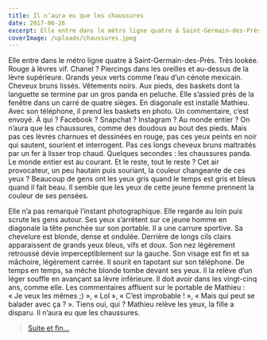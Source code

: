 ```yaml
---
title: Il n’aura eu que les chaussures
date: 2017-06-26
excerpt: Elle entre dans le métro ligne quatre à Saint-Germain-des-Près. Très lookée. Rouge à lèvres vif. Chanel ?
coverImage: /uploads/chaussures.jpeg
---
```


Elle entre dans le métro ligne quatre à Saint-Germain-des-Près. Très lookée. Rouge à lèvres vif. Chanel ? Piercings dans les oreilles et au-dessus de la lèvre supérieure. Grands yeux verts comme l’eau d’un cénote mexicain. Cheveux bruns lissés. Vêtements noirs. Aux pieds, des baskets dont la languette se termine par un gros panda en peluche. Elle s’assied près de la fenêtre dans un carré de quatre sièges. En diagonale est installé Mathieu. Avec son téléphone, il prend les baskets en photo. Un commentaire, c’est envoyé. À qui ? Facebook ? Snapchat ? Instagram ? Au monde entier ? On n’aura que les chaussures, comme des doudous au bout des pieds. Mais pas ces lèvres charnues et dessinées en rouge, pas ces yeux peints en noir qui sautent, sourient et interrogent. Pas ces longs cheveux bruns maltraités par un fer à lisser trop chaud. Quelques secondes : les chaussures panda. Le monde entier est au courant. Et le reste, tout le reste ? Cet air provocateur, un peu hautain puis souriant, la couleur changeante de ces yeux ? Beaucoup de gens ont les yeux gris quand le temps est gris et bleus quand il fait beau. Il semble que les yeux de cette jeune femme prennent la couleur de ses pensées.

Elle n’a pas remarqué l’instant photographique. Elle regarde au loin puis scrute les gens autour. Ses yeux s’arrêtent sur ce jeune homme en diagonale la tête penchée sur son portable. Il a une carrure sportive. Sa chevelure est blonde, dense et ondulée. Derrière de longs cils clairs apparaissent de grands yeux bleus, vifs et doux. Son nez légèrement retroussé dévie imperceptiblement sur la gauche. Son visage est fin et sa mâchoire, légèrement carrée. Il sourit en tapotant sur son téléphone. De temps en temps, sa mèche blonde tombe devant ses yeux. Il la relève d’un léger souffle en avançant sa lèvre inférieure. Il doit avoir dans les vingt-cinq ans, comme elle. Les commentaires affluent sur le portable de Mathieu : « Je veux les mêmes ;) », « Lol », « C’est improbable ! », « Mais qui peut se balader avec ça ? ». Tiens oui, qui ? Mathieu relève les yeux, la fille a disparu. Il n’aura eu que les chaussures.

> [Suite et fin…](/txt/les-chaussures-panda)